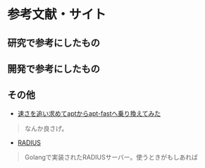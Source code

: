 # 参考文献・サイト
## 研究で参考にしたもの
## 開発で参考にしたもの
## その他
- [速さを追い求めてaptからapt-fastへ乗り換えてみた](https://zenn.dev/ryuu/articles/fast-aptcommand)
> なんか良さげ。
- [RADIUS](https://github.com/layeh/radius)
> Golangで実装されたRADIUSサーバー。使うときがもしあれば